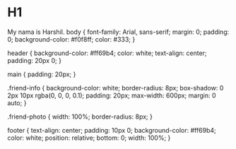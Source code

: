 # H1
My nama is Harshil.
body {
    font-family: Arial, sans-serif;
    margin: 0;
    padding: 0;
    background-color: #f0f8ff;
    color: #333;
}

header {
    background-color: #ff69b4;
    color: white;
    text-align: center;
    padding: 20px 0;
}

main {
    padding: 20px;
}

.friend-info {
    background-color: white;
    border-radius: 8px;
    box-shadow: 0 2px 10px rgba(0, 0, 0, 0.1);
    padding: 20px;
    max-width: 600px;
    margin: 0 auto;
}

.friend-photo {
    width: 100%;
    border-radius: 8px;
}

footer {
    text-align: center;
    padding: 10px 0;
    background-color: #ff69b4;
    color: white;
    position: relative;
    bottom: 0;
    width: 100%;
}
